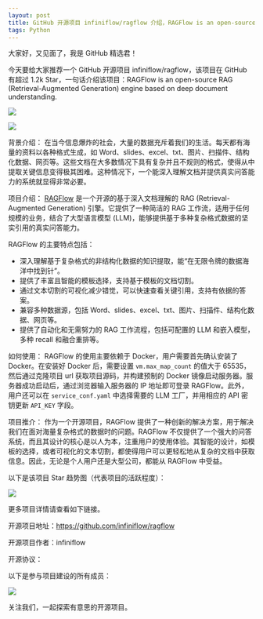 ```yaml
---
layout: post
title: GitHub 开源项目 infiniflow/ragflow 介绍，RAGFlow is an open-source RAG (Retrieval-Augmented Generation) engine based on deep document understanding.
tags: Python
---
```


大家好，又见面了，我是 GitHub 精选君！

今天要给大家推荐一个 GitHub 开源项目 infiniflow/ragflow，该项目在 GitHub 有超过 1.2k Star，一句话介绍该项目：RAGFlow is an open-source RAG (Retrieval-Augmented Generation) engine based on deep document understanding.




![](https://raw.githubusercontent.com/infiniflow/ragflow/master/web/src/assets/logo-with-text.png)

![](https://github.com/infiniflow/ragflow/assets/12318111/d6ac5664-c237-4200-a7c2-a4a00691b485)



背景介绍：
在当今信息爆炸的社会，大量的数据充斥着我们的生活。每天都有海量的资料以各种格式生成，如 Word、slides、excel、txt、图片、扫描件、结构化数据、网页等。这些文档在大多数情况下具有复杂并且不规则的格式，使得从中提取关键信息变得极其困难。这种情况下，一个能深入理解文档并提供真实问答能力的系统就显得非常必要。

项目介绍：
[RAGFlow](https://demo.ragflow.io) 是一个开源的基于深入文档理解的 RAG (Retrieval-Augmented Generation) 引擎。它提供了一种简洁的 RAG 工作流，适用于任何规模的业务，结合了大型语言模型 (LLM)，能够提供基于多种复杂格式数据的坚实引用的真实问答能力。

RAGFlow 的主要特点包括：
- 深入理解基于复杂格式的非结构化数据的知识提取，能“在无限令牌的数据海洋中找到针”。
- 提供了丰富且智能的模板选择，支持基于模板的文档切割。
- 通过文本切割的可视化减少错觉，可以快速查看关键引用，支持有依据的答案。
- 兼容多种数据源，包括 Word、slides、excel、txt、图片、扫描件、结构化数据、网页等。
- 提供了自动化和无需努力的 RAG 工作流程，包括可配置的 LLM 和嵌入模型，多种 recall 和融合重排等。

如何使用：
RAGFlow 的使用主要依赖于 Docker，用户需要首先确认安装了 Docker。在安装好 Docker 后，需要设置 `vm.max_map_count` 的值大于 65535，然后通过克隆项目 url 获取项目源码，并构建预制的 Docker 镜像启动服务器。服务器成功启动后，通过浏览器输入服务器的 IP 地址即可登录 RAGFlow。此外，用户还可以在 `service_conf.yaml` 中选择需要的 LLM 工厂，并用相应的 API 密钥更新 `API_KEY` 字段。

项目推介：
作为一个开源项目，RAGFlow 提供了一种创新的解决方案，用于解决我们在面对海量复杂格式的数据时的问题。RAGFlow 不仅提供了一个强大的问答系统，而且其设计的核心是以人为本，注重用户的使用体验。其智能的设计，如模板的选择，或者可视化的文本切割，都使得用户可以更轻松地从复杂的文档中获取信息。因此，无论是个人用户还是大型公司，都能从 RAGFlow 中受益。



以下是该项目 Star 趋势图（代表项目的活跃程度）：

![](https://api.star-history.com/svg?repos=infiniflow/ragflow&type=Timeline)

更多项目详情请查看如下链接。

开源项目地址：https://github.com/infiniflow/ragflow 

开源项目作者：infiniflow

开源协议：

以下是参与项目建设的所有成员：

![](https://contrib.rocks/image?repo=infiniflow/ragflow)

关注我们，一起探索有意思的开源项目。

